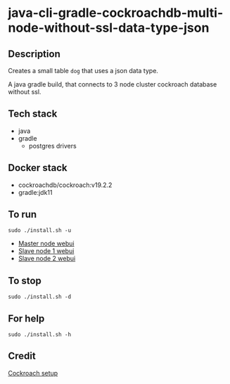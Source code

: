 # java-cli-gradle-cockroachdb-multi-node-without-ssl-data-type-json

## Description
Creates a small table `dog` that uses
a json data type.

A java gradle build, that connects to 3 node cluster
cockroach database without ssl.

## Tech stack
- java
- gradle
  - postgres drivers

## Docker stack
- cockroachdb/cockroach:v19.2.2
- gradle:jdk11

## To run
`sudo ./install.sh -u`
- [Master node webui](http://localhost:8000)
- [Slave node 1 webui](http://localhost:8001)
- [Slave node 2 webui](http://localhost:8002)

## To stop
`sudo ./install.sh -d`

## For help
`sudo ./install.sh -h`

## Credit
[Cockroach setup](https://github.com/s0rg/cockroach-compose)
